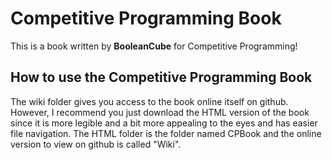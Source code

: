 # **C**ompetitive **P**rogramming Book
This is a book written by **BooleanCube** for Competitive Programming!

## How to use the **C**ompetitive **P**rogramming Book
The wiki folder gives you access to the book online itself on github. However, I recommend you just download the HTML version of the book since it is more legible and a bit more appealing to the eyes and has easier file navigation. The HTML folder is the folder named CPBook<version> and the online version to view on github is called "Wiki".
